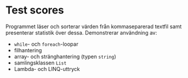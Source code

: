 # Test scores

Programmet läser och sorterar värden från kommaseparerad textfil samt presenterar statistik över dessa. Demonstrerar användning av:

-  ```while```- och ```foreach```-loopar
-  filhantering
-  array- och stränghantering (typen ```string```)
-  samlingsklassen ```List```
-  Lambda- och LINQ-uttryck

